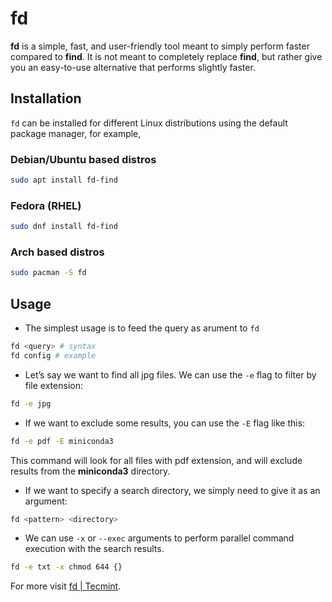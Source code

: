 # fd 
**fd** is a simple, fast, and user-friendly tool meant to simply perform faster compared to **find**. It is not meant to completely replace **find**, but rather give you an easy-to-use alternative that performs slightly faster.

## Installation 
`fd` can be installed for different Linux distributions using the default package manager, for example, 

### Debian/Ubuntu based distros
```bash
sudo apt install fd-find
```

### Fedora (RHEL)
```bash
sudo dnf install fd-find
```

### Arch based distros
```bash
sudo pacman -S fd
```

## Usage 
- The simplest usage is to feed the query as arument to `fd`
```bash
fd <query> # syntax
fd config # example 
```

- Let’s say we want to find all jpg files. We can use the `-e` flag to filter by file extension:
```bash
fd -e jpg
```

- If we want to exclude some results, you can use the `-E` flag like this:
```bash
fd -e pdf -E miniconda3
```
This command will look for all files with pdf extension, and will exclude results from the **miniconda3** directory.

- If we want to specify a search directory, we simply need to give it as an argument:
```bash
fd <pattern> <directory>
```

- We can use `-x` or `--exec` arguments to perform parallel command execution with the search results.
```bash
fd -e txt -x chmod 644 {}
```

For more visit [fd | Tecmint](https://www.tecmint.com/fd-alternative-to-find-command/).

